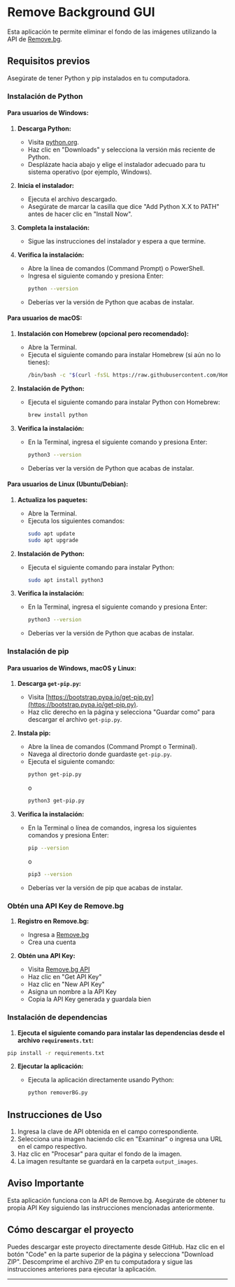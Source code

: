 # Remove Background GUI

Esta aplicación te permite eliminar el fondo de las imágenes utilizando la API de [Remove.bg](https://www.remove.bg/).

## Requisitos previos

Asegúrate de tener Python y pip instalados en tu computadora.

### Instalación de Python

#### Para usuarios de Windows:

1. **Descarga Python:**
   - Visita [python.org](https://www.python.org/downloads/).
   - Haz clic en "Downloads" y selecciona la versión más reciente de Python.
   - Desplázate hacia abajo y elige el instalador adecuado para tu sistema operativo (por ejemplo, Windows).

2. **Inicia el instalador:**
   - Ejecuta el archivo descargado.
   - Asegúrate de marcar la casilla que dice "Add Python X.X to PATH" antes de hacer clic en "Install Now".

3. **Completa la instalación:**
   - Sigue las instrucciones del instalador y espera a que termine.

4. **Verifica la instalación:**
   - Abre la línea de comandos (Command Prompt) o PowerShell.
   - Ingresa el siguiente comando y presiona Enter:
     ```bash
     python --version
     ```
   - Deberías ver la versión de Python que acabas de instalar.

#### Para usuarios de macOS:

1. **Instalación con Homebrew (opcional pero recomendado):**
   - Abre la Terminal.
   - Ejecuta el siguiente comando para instalar Homebrew (si aún no lo tienes):
     ```bash
     /bin/bash -c "$(curl -fsSL https://raw.githubusercontent.com/Homebrew/install/HEAD/install.sh)"
     ```

2. **Instalación de Python:**
   - Ejecuta el siguiente comando para instalar Python con Homebrew:
     ```bash
     brew install python
     ```

3. **Verifica la instalación:**
   - En la Terminal, ingresa el siguiente comando y presiona Enter:
     ```bash
     python3 --version
     ```
   - Deberías ver la versión de Python que acabas de instalar.

#### Para usuarios de Linux (Ubuntu/Debian):

1. **Actualiza los paquetes:**
   - Abre la Terminal.
   - Ejecuta los siguientes comandos:
     ```bash
     sudo apt update
     sudo apt upgrade
     ```

2. **Instalación de Python:**
   - Ejecuta el siguiente comando para instalar Python:
     ```bash
     sudo apt install python3
     ```

3. **Verifica la instalación:**
   - En la Terminal, ingresa el siguiente comando y presiona Enter:
     ```bash
     python3 --version
     ```
   - Deberías ver la versión de Python que acabas de instalar.

### Instalación de pip

#### Para usuarios de Windows, macOS y Linux:

1. **Descarga `get-pip.py`:**
   - Visita [https://bootstrap.pypa.io/get-pip.py](https://bootstrap.pypa.io/get-pip.py).
   - Haz clic derecho en la página y selecciona "Guardar como" para descargar el archivo `get-pip.py`.

2. **Instala pip:**
   - Abre la línea de comandos (Command Prompt o Terminal).
   - Navega al directorio donde guardaste `get-pip.py`.
   - Ejecuta el siguiente comando:
     ```bash
     python get-pip.py
     ```
     o
     ```bash
     python3 get-pip.py
     ```

3. **Verifica la instalación:**
   - En la Terminal o línea de comandos, ingresa los siguientes comandos y presiona Enter:
     ```bash
     pip --version
     ```
     o
     ```bash
     pip3 --version
     ```
   - Deberías ver la versión de pip que acabas de instalar.

### Obtén una API Key de Remove.bg

1. **Registro en Remove.bg:**
   - Ingresa a [Remove.bg](https://www.remove.bg/)
   - Crea una cuenta

2. **Obtén una API Key:**
   - Visita [Remove.bg API](https://www.remove.bg/api)
   - Haz clic en "Get API Key"
   - Haz clic en "New API Key"
   - Asigna un nombre a la API Key
   - Copia la API Key generada y guardala bien

### Instalación de dependencias

1. **Ejecuta el siguiente comando para instalar las dependencias desde el archivo `requirements.txt`:**

```bash
pip install -r requirements.txt
```

2. **Ejecutar la aplicación:**
   - Ejecuta la aplicación directamente usando Python:

     ```bash
     python removerBG.py
     ```

## Instrucciones de Uso

1. Ingresa la clave de API obtenida en el campo correspondiente.
2. Selecciona una imagen haciendo clic en "Examinar" o ingresa una URL en el campo respectivo.
3. Haz clic en "Procesar" para quitar el fondo de la imagen.
4. La imagen resultante se guardará en la carpeta `output_images`.

## Aviso Importante

Esta aplicación funciona con la API de Remove.bg. Asegúrate de obtener tu propia API Key siguiendo las instrucciones mencionadas anteriormente.

## Cómo descargar el proyecto

Puedes descargar este proyecto directamente desde GitHub. Haz clic en el botón "Code" en la parte superior de la página y selecciona "Download ZIP". Descomprime el archivo ZIP en tu computadora y sigue las instrucciones anteriores para ejecutar la aplicación.

---

